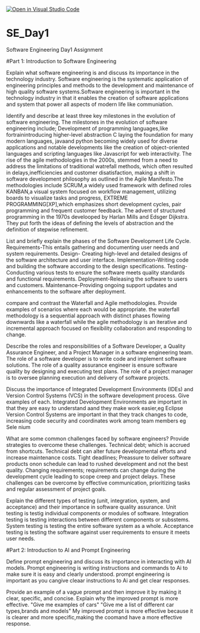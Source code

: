 [![Open in Visual Studio Code](https://classroom.github.com/assets/open-in-vscode-2e0aaae1b6195c2367325f4f02e2d04e9abb55f0b24a779b69b11b9e10269abc.svg)](https://classroom.github.com/online_ide?assignment_repo_id=18376868&assignment_repo_type=AssignmentRepo)
# SE_Day1
Software Engineering Day1 Assignment

#Part 1: Introduction to Software Engineering

Explain what software engineering is and discuss its importance in the technology industry.
Software engineering is the systematic application of engineering principles and methods to the development and maintenance of high quality software systems.Software engineering is important in the technology industry in that it enables the creation of software applications and system that power all aspects of modern life like communiation.

Identify and describe at least three key milestones in the evolution of software engineering.
The milestones in the evolution of software engineering include;
   Development of programming languages,like fortrainintroducing higher-level abstraction C laying the foundation for many modern languages, javaand python becoming widely used for diverse applications and notable developments like the creation of object-oriented languages and scripting languages like Javascript for web interactivity.
   The rise of the agile methodologies in the 2000s, stemmed from a need to address the limitations of traditional watrefall methods, which often resulted in delays,inefficiencies and customer disatisfaction, making a shift in software development philosophy as outlined in the Agile Manifesto.The methodologies include SCRUM,a widely used framework with defined roles KANBAN,a visual system focused on workflow management, utilizing boards to visualize tasks and progress, EXTREME PROGRAMMING[XP],which emphasizes short development cycles, pair programming and frequent customer feedback.
   The advent of structured programming in the 1970s develooped by Harlan Mills and Edsger Dijkstra. They put forth the ideas of defining the levels of abstraction and the definition of stepwise refinement.

List and briefly explain the phases of the Software Development Life Cycle.
Requirements-This entails gathering and documenting user needs and system requirements.
Design- Creating high-level and detailed designs of the software architecture and user interface.
Implementation-Writing code and building the software according to the design specifications.
Testing- Conducting various tests to ensure the software meets quality standards and functional requirements.
Deployment-Releasing the software to users and customers.
Maintenance-Providing ongoing support updates and enhancements to the software after deployment.

compare and contrast the Waterfall and Agile methodologies. Provide examples of scenarios where each would be appropriate.
the waterfall methodology is a sequential approach with distinct phases flowing downwards like a waterfall while the agile methodology is an iterative and incremental approach focused on flexibility collaboration and responding to change.

Describe the roles and responsibilities of a Software Developer, a Quality Assurance Engineer, and a Project Manager in a software engineering team.
The role of a software developer is to write code and implement software solutions.
The role of a quality assurance engineer is ensure software quality by designing and executing test plans.
The role of a project manager is to oversee planning execution and delivery of software projects.

Discuss the importance of Integrated Development Environments (IDEs) and Version Control Systems (VCS) in the software development process. Give examples of each.
Integrated Development Environments are important in that they are easy to understand aand they make work easier,eg Eclipse
Version Control Systems are important in that they track changes to code, increasing code security and coordinates work among team members eg Sele nium

What are some common challenges faced by software engineers? Provide strategies to overcome these challenges.
Technical debt; which is accrued from shortcuts. Technical debt can alter  future developmental efforts and increase maintenance costs.
Tight deadlines; Preassure to deliver software products onon schedule can lead to rushed development and not the best quality.
Changing requirements; requirements can change during the development cycle leading to scope creep and project delays.
These challenges can be overcome by effective communication, prioritizing tasks and regular assessment of project goals.

Explain the different types of testing (unit, integration, system, and acceptance) and their importance in software quality assurance.
Unit testing is testig individual components or modules of software.
Integration testing is testing interactions between different components or subsstems.
System testing is testing the entire software system as a whole.
Acceptance testing is testing the software against user requirements to ensure it meets user needs.

#Part 2: Introduction to AI and Prompt Engineering


Define prompt engineering and discuss its importance in interacting with AI models.
Prompt engineering is writing instructions and commands to Ai to make sure it is easy and clearly understood.
prompt engineering is important as you cangive cleaar instructions to Ai and get clear responses.

Provide an example of a vague prompt and then improve it by making it clear, specific, and concise. Explain why the improved prompt is more effective.
"Give me examples of cars"
"Give me a list of different car types,brands and models"
My improved prompt is more effective because it is clearer and more specific,making the coomand have a more effective response.

